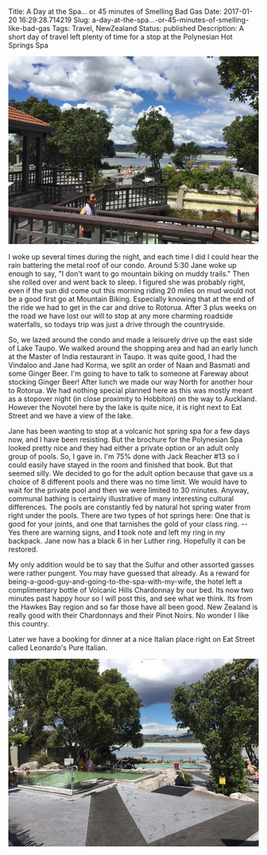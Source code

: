 Title: A Day at the Spa... or 45 minutes of Smelling Bad Gas
Date: 2017-01-20 16:29:28.714219
Slug: a-day-at-the-spa...-or-45-minutes-of-smelling-like-bad-gas
Tags: Travel, NewZealand
Status: published
Description: A short day of travel left plenty of time for a stop at the Polynesian Hot Springs Spa

![Hot Springs](../images/NZ/spa1.jpg)

I woke up several times during the night, and each time I did I could hear the rain battering the metal roof of our condo.  Around 5:30 Jane woke up enough to say, "I don't want to go mountain biking on muddy trails." Then she rolled over and went back to sleep.  I figured she was probably right, even if the sun did come out this morning riding 20 miles on mud would not be a good first go at Mountain Biking.  Especially knowing that at the end of the ride we had to get in the car and drive to Rotorua.  After 3 plus weeks on the road we have lost our will to stop at any more charming roadside waterfalls, so todays trip was just a drive through the countryside. 

So, we lazed around the condo and made a leisurely drive up the east side of Lake Taupo.  We walked around the shopping area and had an early lunch at the Master of India restaurant in Taupo.  It was quite good, I had the Vindaloo and Jane had Korma, we split an order of Naan and Basmati and some Ginger Beer.  I'm going to have to talk to someone at Fareway about stocking Ginger Beer! After lunch we made our way North for another hour to Rotorua.  We had nothing special planned here as this was mostly meant as a stopover night (in close proximity to Hobbiton) on the way to Auckland.  However the Novotel here by the lake is quite nice, it is right next to Eat Street and we have a view of the lake.

 Jane has been wanting to stop at a volcanic hot spring spa for a few days now, and I have been resisting.  But the brochure for the Polynesian Spa looked pretty nice and they had either a private option or an adult only group of pools.  So, I gave in.  I'm 75% done with Jack Reacher #13 so I could easily have stayed in the room and finished that book.  But that seemed silly.  We decided to go for the adult option because that gave us a choice of 8 different pools and there was no time limit.  We would have to wait for the private pool and then we were limited to 30 minutes.  Anyway, communal bathing is certainly illustrative of many interesting cultural differences.  The pools are constantly fed by natural hot spring water from right under the pools.  There are two types of hot springs here:  One that is good for your joints, and one that tarnishes the gold of your class ring. -- Yes there are warning signs, and **I** took note and left my ring in my backpack.  Jane now has a black 6 in her Luther ring.  Hopefully it can be restored.
 
 My only addition would be to say that the Sulfur and other assorted gasses were rather pungent.  You may have guessed that already.   As a reward for being-a-good-guy-and-going-to-the-spa-with-my-wife, the hotel left a complimentary bottle of  Volcanic Hills Chardonnay by our bed.  Its now two minutes past happy hour so I will post this, and see what we think.  Its from the Hawkes Bay region and so far those have all been good.  New Zealand is really good with their Chardonnays and their Pinot Noirs.  No wonder I like this country.
 
 Later we have a booking for dinner at a nice Italian place right on Eat Street called Leonardo's Pure Italian.
 
 ![Hot Springs](../images/NZ/spa2.jpg)
 
 

